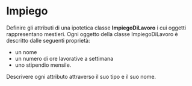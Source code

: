 # Impiego

Definire gli attributi di una ipotetica 
classe **ImpiegoDiLavoro** i cui oggetti rappresentano mestieri. Ogni oggetto della classe
ImpiegoDiLavoro è descritto dalle seguenti proprietà: 
- un nome 
- un numero di ore lavorative a
settimana
- uno stipendio mensile. 

Descrivere ogni attributo attraverso il suo tipo e il suo nome.